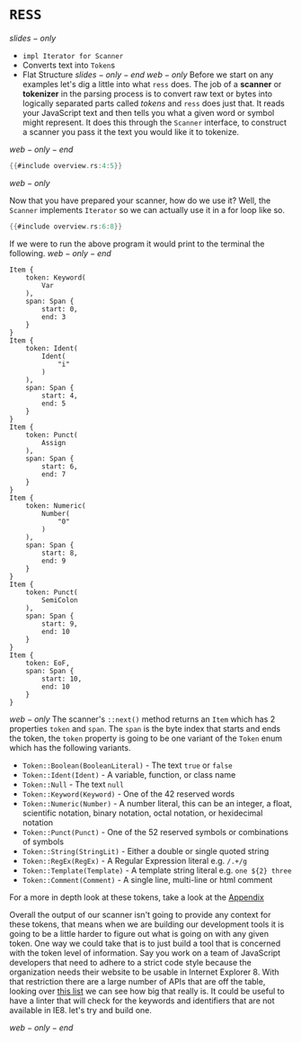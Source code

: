 # `RESS`
$slides-only$
- `impl Iterator for Scanner`
- Converts text into `Token`s
- Flat Structure
$slides-only-end$
$web-only$
Before we start on any examples let's dig a little into what `ress` does. The job of a __scanner__ or __tokenizer__ in the parsing process is to convert raw text or bytes into logically separated parts called _tokens_ and `ress` does just that. It reads your JavaScript text and then tells you what a given word or symbol might represent. It does this through the `Scanner` interface, to construct a scanner you pass it the text you would like it to tokenize.

$web-only-end$
```rust
{{#include overview.rs:4:5}}
```
$web-only$

Now that you have prepared your scanner, how do we use it? Well, the `Scanner` implements `Iterator` so we can actually use it in a for loop like so.

```rust
{{#include overview.rs:6:8}}
```
If we were to run the above program it would print to the terminal the following.
$web-only-end$
```
Item {
    token: Keyword(
        Var
    ),
    span: Span {
        start: 0,
        end: 3
    }
}
Item {
    token: Ident(
        Ident(
            "i"
        )
    ),
    span: Span {
        start: 4,
        end: 5
    }
}
Item {
    token: Punct(
        Assign
    ),
    span: Span {
        start: 6,
        end: 7
    }
}
Item {
    token: Numeric(
        Number(
            "0"
        )
    ),
    span: Span {
        start: 8,
        end: 9
    }
}
Item {
    token: Punct(
        SemiColon
    ),
    span: Span {
        start: 9,
        end: 10
    }
}
Item {
    token: EoF,
    span: Span {
        start: 10,
        end: 10
    }
}
```
$web-only$
The scanner's `::next()` method returns an `Item` which has 2 properties `token` and `span`. The `span` is the byte index that starts and ends the token, the `token` property is going to be one variant of the `Token` enum which has the following variants.

- `Token::Boolean(BooleanLiteral)` - The text `true` or `false`
- `Token::Ident(Ident)` - A variable, function, or class name
- `Token::Null` - The text `null`
- `Token::Keyword(Keyword)` - One of the 42 reserved words
- `Token::Numeric(Number)` - A number literal, this can be an integer, a float, scientific notation, binary notation, octal notation, or hexidecimal notation
- `Token::Punct(Punct)` - One of the 52 reserved symbols or combinations of symbols
- `Token::String(StringLit)` - Either a double or single quoted string
- `Token::RegEx(RegEx)` - A Regular Expression literal e.g. `/.+/g`
- `Token::Template(Template)` - A template string literal e.g. `one ${2} three`
- `Token::Comment(Comment)` - A single line, multi-line or html comment

For a more in depth look at these tokens, take a look at the [Appendix](../a.appendix/tokens.html)

Overall the output of our scanner isn't going to provide any context for these tokens, that means when we are building our development tools it is going to be a little harder to figure out what is going on with any given token. One way we could take that is to just build a tool that is concerned with the token level of information. Say you work on a team of JavaScript developers that need to adhere to a strict code style because the organization needs their website to be usable in Internet Explorer 8. With that restriction there are a large number of APIs that are off the table, looking over [this list](https://caniuse.com/#compare=ie+8,firefox+64&compare_cats=JS,JS%20API) we can see how big that really is. It could be useful to have a linter that will check for the keywords and identifiers that are not available in IE8. let's try and build one.

$web-only-end$